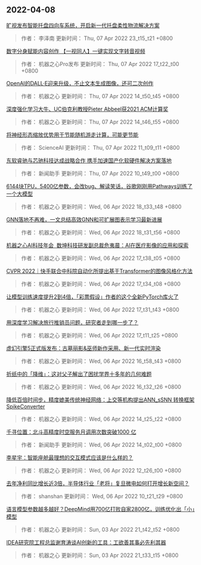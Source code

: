 
## 2022-04-08

 [旷视发布智能托盘四向车系统，开启新一代托盘柔性物流解决方案](https://www.jiqizhixin.com/articles/2022-04-07-8)

> 作者： 李泽南  更新时间： Thu, 07 Apr 2022 23_t15_t21 +0800

 [数字分身赋能内容创作 【一视同人】一键实现文字转音视频](https://www.jiqizhixin.com/articles/2022-04-07-7)

> 作者： 机器之心Pro发布  更新时间： Thu, 07 Apr 2022 17_t22_t00 +0800

 [OpenAI的DALL·E迎来升级，不止文本生成图像，还可二次创作](https://www.jiqizhixin.com/articles/2022-04-07-6)

> 作者： 机器之心  更新时间： Thu, 07 Apr 2022 14_t50_t45 +0800

 [深度强化学习大牛、UC伯克利教授Pieter Abbeel获2021 ACM计算奖](https://www.jiqizhixin.com/articles/2022-04-07-5)

> 作者： 机器之心  更新时间： Thu, 07 Apr 2022 14_t46_t55 +0800

 [将神经形态缩放优势用于节能随机游走计算，可能更节能](https://www.jiqizhixin.com/articles/2022-04-07-3)

> 作者： ScienceAI  更新时间： Thu, 07 Apr 2022 11_t09_t11 +0800

 [东软睿驰与芯驰科技达成战略合作  携手加速国产化软硬件解决方案落地](https://www.jiqizhixin.com/articles/2022-04-07-2)

> 作者： 新闻助手  更新时间： Thu, 07 Apr 2022 10_t49_t00 +0800

 [6144块TPU，5400亿参数，会改bug、解读笑话，谷歌刚刚用Pathways训练了一个大模型](https://www.jiqizhixin.com/articles/2022-04-06-13)

> 作者： 机器之心  更新时间： Wed, 06 Apr 2022 18_t33_t48 +0800

 [GNN落地不再难，一文总结高效GNN和可扩展图表示学习最新进展](https://www.jiqizhixin.com/articles/2022-04-06-12)

> 作者： 机器之心  更新时间： Wed, 06 Apr 2022 18_t31_t56 +0800

 [机器之心AI科技年会   数坤科技研发副总裁危夷晨：AI在医疗影像的应用和探索](https://www.jiqizhixin.com/articles/2022-04-06-11)

> 作者： 机器之心  更新时间： Wed, 06 Apr 2022 17_t38_t05 +0800

 [CVPR 2022｜快手联合中科院自动化所提出基于Transformer的图像风格化方法](https://www.jiqizhixin.com/articles/2022-04-06-10)

> 作者： 机器之心  更新时间： Wed, 06 Apr 2022 17_t34_t08 +0800

 [让模型训练速度提升2到4倍，「彩票假设」作者的这个全新PyTorch库火了](https://www.jiqizhixin.com/articles/2022-04-06-9)

> 作者： 机器之心  更新时间： Wed, 06 Apr 2022 17_t31_t43 +0800

 [用深度学习解决旅行推销员问题，研究者走到哪一步了？](https://www.jiqizhixin.com/articles/2022-04-06-8)

> 作者： 机器之心  更新时间： Wed, 06 Apr 2022 17_t11_t25 +0800

 [虚幻引擎5正式版发布：古墓丽影&巫师新作采用、新一代实时渲染](https://www.jiqizhixin.com/articles/2022-04-06-7)

> 作者： 机器之心  更新时间： Wed, 06 Apr 2022 16_t58_t43 +0800

 [折纸中的「降维」：这对父子解出了困扰学界十多年的几何难题](https://www.jiqizhixin.com/articles/2022-04-06-6)

> 作者： 机器之心  更新时间： Wed, 06 Apr 2022 16_t32_t26 +0800

 [降低百倍时间步，精度媲美传统神经网络：上交等机构提出ANN_sSNN 转换框架SpikeConverter](https://www.jiqizhixin.com/articles/2022-04-06-4)

> 作者： 机器之心  更新时间： Wed, 06 Apr 2022 14_t25_t22 +0800

 [千寻位置：北斗高精度时空服务月调用次数突破1000 亿](https://www.jiqizhixin.com/articles/2022-04-06-3)

> 作者： 新闻助手  更新时间： Wed, 06 Apr 2022 14_t02_t00 +0800

 [李星宇：智能座舱最理想的交互模式应该是什么样的？](https://www.jiqizhixin.com/articles/2022-04-06-5)

> 作者： 机器之心  更新时间： Wed, 06 Apr 2022 12_t26_t00 +0800

 [去年净利同比增长近3倍，半导体行业「老将」复旦微电如何打开增长新空间？](https://www.jiqizhixin.com/articles/2022-04-06-2)

> 作者： shanshan  更新时间： Wed, 06 Apr 2022 10_t21_t29 +0800

 [语言模型参数越多越好？DeepMind用700亿打败自家2800亿，训练优化出「小」模型](https://www.jiqizhixin.com/articles/2022-04-03-2)

> 作者： 机器之心  更新时间： Sun, 03 Apr 2022 21_t42_t52 +0800

 [IDEA研究院工程总监谢育涛谈AI创新的工具：工欲善其事必先利其器](https://www.jiqizhixin.com/articles/2022-04-03)

> 作者： 机器之心  更新时间： Sun, 03 Apr 2022 21_t33_t15 +0800
